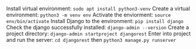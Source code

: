 Install virtual environment: `sudo apt install python3-venv`
Create a virtual environment: `python3 -m venv env`
Activate the enviorment: `source env/bin/activate`
Install Django to the environment: `pip install django`
Check the django successfully installed: `django-admin --version`
Create a project directory: `django-admin startproject djangorest`
Enter into project and run the server: `cd djangorest` then `python3 manage.py runserver`

 